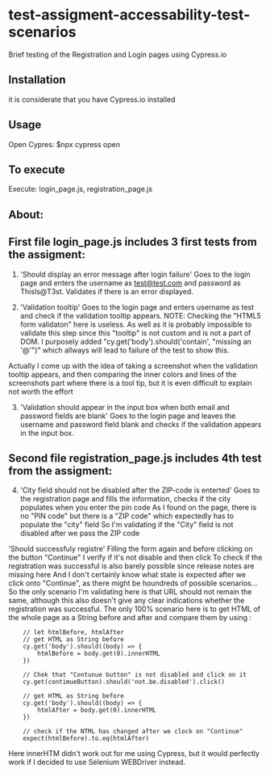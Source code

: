 # test-assigment-accessability-test-scenarios
Brief testing of the Registration and Login pages using Cypress.io
## Installation
it is considerate that you have Cypress.io installed
## Usage
Open Cypres:  $npx cypress open
## To execute
Execute: login_page.js, registration_page.js
## About:

## First file login_page.js includes 3 first tests from the assigment:
1. 'Should display an error message after login failure'
Goes to the login page and enters the username as test@test.com and
password as ThisIs@T3st. Validates if there is an error displayed.

2. 'Validation tooltip'
Goes to the login page and enters username as test and check if the
validation tooltip appears. 
NOTE: Checking the "HTML5 form validaton" here is useless.
As well as it is probably impossible to validate this step since this "tooltip" is not custom and is not a part of DOM. 
I purposely added "cy.get('body').should('contain', "missing an '@'")" which allways will lead to failure of the test to show this.

Actually I come up with the idea of taking a screenshot when the validation tooltip appears, and then comparing the inner colors 
and lines of the screenshots part where there is a tool tip, but it is even difficult to explain not worth the effort

3. 'Validation should appear in the input box when both email and password fields are blank'
Goes to the login page and leaves the username and password field blank 
and checks if the validation appears in the input box.

## Second file registration_page.js includes 4th test from the assigment:
4. 'City field should not be disabled after the ZIP-code is enterted'
Goes to the registration page and fills the information, checks if the city
populates when you enter the pin code 
As I found on the page, there is no "PIN code" but there is a "ZIP code" which expectedly has to populate the "city" field
So I'm validating if the "City" field is not disabled after we pass the ZIP code 

'Should successfuly registre'
Filling the form again and before clicking on the button "Continue" I verify if it's not disable and then click 
To check if the registration was successful is also barely possible since release notes are missing here
And I don't certainly know what state is expected after we click onto "Continue", as there might be houndreds 
of possible scenarios...
So the only scenario I'm validating here is that URL should not remain the same, although this also doesn't give any clear indications 
whether the registration was successful. 
The only 100% scenario here is to get HTML of the whole page as a String before and after 
and compare them by using :

        // let htmlBefore, htmlAfter
        // get HTML as String before
        cy.get('body').should((body) => {
            htmlBefore = body.get(0).innerHTML
        })

        // Chek that "Contunue button" is not disabled and click on it 
        cy.get(contimueButton).should('not.be.disabled').click()

        // get HTML as String before
        cy.get('body').should((body) => {
            htmlAfter = body.get(0).innerHTML
        })

        // check if the NTML has changed after we clock on "Continue"
        expect(htmlBefore).to.eq(htmlAfter)
Here innerHTM didn't work out for me using Cypress, but it would perfectly work if I decided to use Selenium WEBDriver instead. 
